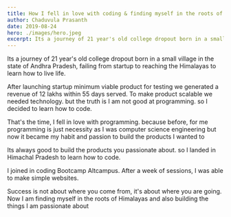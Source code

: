 ```yaml
---
title: How I fell in love with coding & finding myself in the roots of Himalayas
author: Chaduvula Prasanth
date: 2019-08-24
hero: ./images/hero.jpeg
excerpt: Its a journey of 21 year's old college dropout born in a small village in the state of Andhra Pradesh,  failing from startup to reaching the Himalayas to learn how to live life. 
---
```


Its a journey of 21 year's old college dropout born in a small village in the state of Andhra Pradesh, failing from startup to reaching the Himalayas to learn how to live life. 


After launching startup minimum viable product for testing we generated a revenue of 12 lakhs within 55 days served. To make product scalable we needed technology. but the truth is I am not good at programming. so I decided to learn how to code.


That's the time, I fell in love with programming. because before, for me programming is just necessity as I was computer science engineering but now it became my habit and passion to build the products I wanted to 

Its always good to build the products you passionate about. so I landed in Himachal Pradesh to learn how to code.


I joined in coding Bootcamp Altcampus. After a week of sessions, I was able to make simple websites.


Success is not about where you come from, it's about where you are going.
Now I am finding myself in the roots of Himalayas and also building the things I am passionate about

